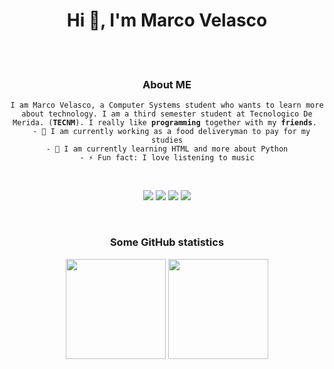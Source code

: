 
<h1 align="center">Hi 👋, I'm Marco Velasco</h1>

<br>
<br>


<h3 align="center"> About ME</h3>
<p align="center">
  <code>I am Marco Velasco, a Computer Systems student who wants to learn more about technology. I am a third semester student at Tecnologico De Merida. (<strong>TECNM</strong>). I really like <strong>programming</strong> together with my <strong>friends</strong>. 
  - 🔭 I am currently working as a food deliveryman to pay for my studies
- 🌱 I am currently learning HTML and more about Python
- ⚡ Fun fact: I love listening to music</code>
</p>
<br>
<p align="center">
<img src="https://img.shields.io/badge/c++%20-%2300599C.svg?&style=for-the-badge&logo=c%2B%2B&logoColor=white">   <img src="https://img.shields.io/badge/python%20-%2314354C.svg?&style=for-the-badge&logo=python&logoColor=white">            <img src="https://img.shields.io/badge/git%20-%23F05033.svg?&style=for-the-badge&logo=git&logoColor=white"/>   <img src="http://img.shields.io/badge/-VS%20Code-000000?style=for-the-badge&logo=Visual-studio-code&logoColor=blue">
</p>
<br>
<h3 align="center"> Some GitHub statistics</h3>
<p align="center" style="height: 180px;">
    <img style="height:10rem" src="https://github-readme-stats.vercel.app/api?username=Mulishpudden7u7&bg_color=30,e96443,904e95&title_color=fff&text_color=fff&show_icons=true&theme=radical" />
    <img style="height:10rem;" src="https://github-readme-streak-stats.herokuapp.com/?user=Mulishpudden7u7&theme=radical&show_icons=true&border=e4e2e2" />
</p>

<!--
**Mulishpudden7u7/Mulishpudden7u7** is a ✨ _special_ ✨ repository because its `README.md` (this file) appears on your GitHub profile.

Here are some ideas to get you started:

- 🔭 I’m currently working on ...
- 🌱 I’m currently learning ...
- 👯 I’m looking to collaborate on ...dcew
- 🤔 I’m looking for help with ...
- 💬 Ask me about ...
- 📫 How to reach me: ...
- 😄 Pronouns: ...
- ⚡ Fun fact: ...
-->
